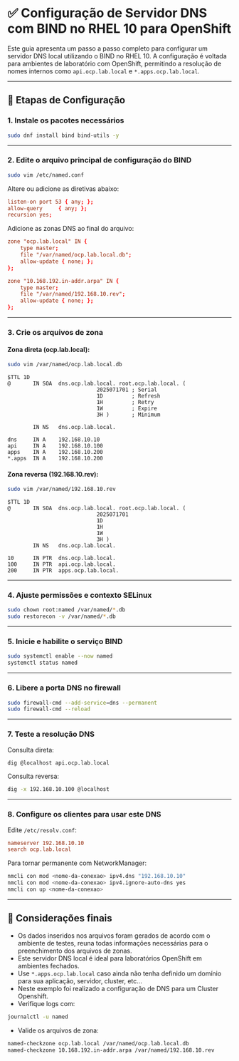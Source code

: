 # ✅ Configuração de Servidor DNS com BIND no RHEL 10 para OpenShift

Este guia apresenta um passo a passo completo para configurar um servidor DNS local utilizando o BIND no RHEL 10. A configuração é voltada para ambientes de laboratório com OpenShift, permitindo a resolução de nomes internos como `api.ocp.lab.local` e `*.apps.ocp.lab.local`.

---

## 🔧 Etapas de Configuração

### 1. Instale os pacotes necessários

```bash
sudo dnf install bind bind-utils -y
```

---

### 2. Edite o arquivo principal de configuração do BIND

```bash
sudo vim /etc/named.conf
```

Altere ou adicione as diretivas abaixo:

```conf
listen-on port 53 { any; };
allow-query     { any; };
recursion yes;
```

Adicione as zonas DNS ao final do arquivo:

```conf
zone "ocp.lab.local" IN {
    type master;
    file "/var/named/ocp.lab.local.db";
    allow-update { none; };
};

zone "10.168.192.in-addr.arpa" IN {
    type master;
    file "/var/named/192.168.10.rev";
    allow-update { none; };
};
```

---

### 3. Crie os arquivos de zona

#### Zona direta (ocp.lab.local):

```bash
sudo vim /var/named/ocp.lab.local.db
```

```dns
$TTL 1D
@       IN SOA  dns.ocp.lab.local. root.ocp.lab.local. (
                            2025071701 ; Serial
                            1D         ; Refresh
                            1H         ; Retry
                            1W         ; Expire
                            3H )       ; Minimum

        IN NS   dns.ocp.lab.local.

dns     IN A    192.168.10.10
api     IN A    192.168.10.100
apps    IN A    192.168.10.200
*.apps  IN A    192.168.10.200
```

#### Zona reversa (192.168.10.rev):

```bash
sudo vim /var/named/192.168.10.rev
```

```dns
$TTL 1D
@       IN SOA  dns.ocp.lab.local. root.ocp.lab.local. (
                            2025071701
                            1D
                            1H
                            1W
                            3H )
        IN NS   dns.ocp.lab.local.

10      IN PTR  dns.ocp.lab.local.
100     IN PTR  api.ocp.lab.local.
200     IN PTR  apps.ocp.lab.local.
```

---

### 4. Ajuste permissões e contexto SELinux

```bash
sudo chown root:named /var/named/*.db
sudo restorecon -v /var/named/*.db
```

---

### 5. Inicie e habilite o serviço BIND

```bash
sudo systemctl enable --now named
systemctl status named
```

---

### 6. Libere a porta DNS no firewall

```bash
sudo firewall-cmd --add-service=dns --permanent
sudo firewall-cmd --reload
```

---

### 7. Teste a resolução DNS

Consulta direta:

```bash
dig @localhost api.ocp.lab.local
```

Consulta reversa:

```bash
dig -x 192.168.10.100 @localhost
```

---

### 8. Configure os clientes para usar este DNS

Edite `/etc/resolv.conf`:

```conf
nameserver 192.168.10.10
search ocp.lab.local
```

Para tornar permanente com NetworkManager:

```bash
nmcli con mod <nome-da-conexao> ipv4.dns "192.168.10.10"
nmcli con mod <nome-da-conexao> ipv4.ignore-auto-dns yes
nmcli con up <nome-da-conexao>
```

---

## 📌 Considerações finais

- Os dados inseridos  nos arquivos foram gerados de acordo com o ambiente de testes, reuna todas informações necessárias para o preenchimento dos arquivos de zonas.
- Este servidor DNS local é ideal para laboratórios OpenShift em ambientes fechados.
- Use `*.apps.ocp.lab.local` caso ainda não tenha definido um domínio para sua aplicação, servidor, cluster, etc... 
- Neste exemplo foi realizado a configuração de DNS para um Cluster Openshift.
- Verifique logs com:

```bash
journalctl -u named
```

- Valide os arquivos de zona:

```bash
named-checkzone ocp.lab.local /var/named/ocp.lab.local.db
named-checkzone 10.168.192.in-addr.arpa /var/named/192.168.10.rev
```